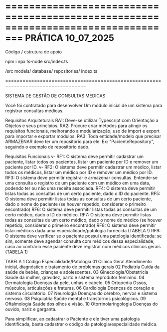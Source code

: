 =================================================================================
                                PRÁTICA 10_07_2025
=================================================================================
Código / estrutura de apoio

npm i
npx ts-node src/index.ts

/src
  models/
  database/
  repositories/
  index.ts

==================================================================================

SISTEMA DE GESTÃO DE CONSULTAS MÉDICAS

Você foi contratado para desenvolver Um módulo inicial de um sistema para registrar 
consultas médicas.

Requisitos Arquiteturais
RA1: Deve-se utilizar Typescript com Orientação a Objetos e seus princípios.
RA2: Procure criar métodos para atingir os requisitos funcionais, melhorando a modularização; uso de import e export para importar e exportar módulos.
RA3: Toda entidade/modelo que precisar ARMAZENAR deve ter um repositório para ele. Ex: "PacienteRepository", seguindo o exemplo de repositório dado.


Requisitos Funcionais
v- RF1: O sistema deve permitir cadastrar um paciente, listar todos os pacientes, listar um paciente por ID e remover um paciente por ID.
v- RF2: O sistema deve permitir cadastrar um médico, listar todos os médicos, listar um médico por ID e remover um médico por ID.
RF3: O sistema deve permitir registrar e armazenar consultas. Entende-se uma consulta o registro de um paciente com um médico em uma data, podendo ter ou não uma receita associada.
RF4: O sistema deve permitir listas todas as consultas de um certo paciente, dado o ID do paciente.
RF5: O sistema deve permitir listas todas as consultas de um certo paciente, dado o nome do paciente (se houver repetido, considerar o primeiro encontrado)
RF6: O sistema deve permitir listas todas as consultas de um certo médico, dado o ID do médico.
RF7: O sistema deve permitir listas todas as consultas de um certo médico, dado o nome do médico (se houver repetido, considerar o primeiro encontrado)
RF8: O sistema deve permitir listar médicos dada uma especialidade/patologia fornecida (TABELA !)
RF9: O sistema deve verificar se o paciente possui uma patologia identificada: se sim, somente deve agendar consulta com médicos dessa especialidade; caso ao contrário esse paciente deve registrar com médicos clínicos gerais (TABELA 1)



TABELA 1
Código	Especialidade/Patologia
01      Clínico Geral	Atendimento inicial, diagnóstico e tratamento de problemas gerais
02      Pediatria	Cuida da saúde de bebês, crianças e adolescentes.
03      Ginecologia/Obstetrícia	Saúde da mulher, gravidez, parto e sistema reprodutor feminino.
04      Dermatologia	Doenças da pele, unhas e cabelo.
05      Ortopedia	Ossos, músculos, articulações e fraturas.
06      Cardiologia	Doenças do coração e sistema circulatório.
07      Neurologia	Doenças do cérebro, nervos e sistema nervoso.
08      Psiquiatria	Saúde mental e transtornos psicológicos.
09      Oftalmologia	Saúde dos olhos e visão.
10      Otorrinolaringologia	Doenças do ouvido, nariz e garganta.

Para simplificar, ao cadastrar o Paciente e ele tiver uma patologia identificada, basta cadastrar o código da patologia/especialidade médica.



